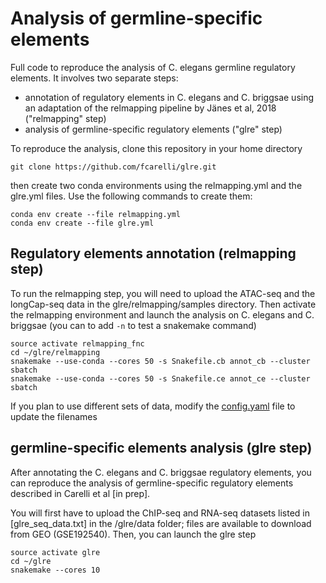 # Analysis of germline-specific elements

Full code to reproduce the analysis of C. elegans germline regulatory elements. It involves two separate steps:
- annotation of regulatory elements in C. elegans and C. briggsae using an adaptation of the relmapping pipeline by Jänes et al, 2018 ("relmapping" step)
- analysis of germline-specific regulatory elements ("glre" step)

To reproduce the analysis, clone this repository in your home directory
```
git clone https://github.com/fcarelli/glre.git
```
then create two conda environments using the relmapping.yml and the glre.yml files. Use the following commands to create them:
```
conda env create --file relmapping.yml
conda env create --file glre.yml
```

## Regulatory elements annotation (relmapping step)
To run the relmapping step, you will need to upload the ATAC-seq and the longCap-seq data in the glre/relmapping/samples directory. Then activate the relmapping environment and launch the analysis on C. elegans and C. briggsae (you can to add ```-n``` to test a snakemake command)
```
source activate relmapping_fnc
cd ~/glre/relmapping
snakemake --use-conda --cores 50 -s Snakefile.cb annot_cb --cluster sbatch
snakemake --use-conda --cores 50 -s Snakefile.ce annot_ce --cluster sbatch
```
If you plan to use different sets of data, modify the [config.yaml](relmapping/workflows/config.yaml) file to update the filenames

## germline-specific elements analysis (glre step)
After annotating the C. elegans and C. briggsae regulatory elements, you can reproduce the analysis of germline-specific regulatory elements described in Carelli et al \[in prep\]. 

You will first have to upload the ChIP-seq and RNA-seq datasets listed in [glre_seq_data.txt] in the /glre/data folder; files are available to download from GEO (GSE192540).
Then, you can launch the glre step
```
source activate glre
cd ~/glre
snakemake --cores 10
```
